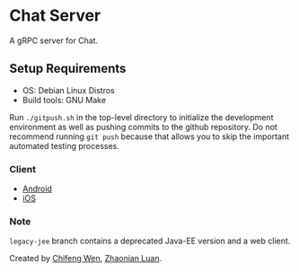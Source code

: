 # Chat Server 
A gRPC server for Chat.

## Setup Requirements
- OS: Debian Linux Distros
- Build tools: GNU Make

Run `./gitpush.sh` in the top-level directory to initialize the development environment as well as pushing commits to the github repository. Do not recommend running `git push` because that allows you to skip the important automated testing processes.

### Client
 - [Android](https://github.com/e8yes/e8yes-chat-android)
 - [iOS](https://github.com/e8yes/e8yes-chat-ios)

### Note
`legacy-jee` branch contains a deprecated Java-EE version and a web client.

Created by [Chifeng Wen](https://www.linkedin.com/in/chifeng-wen-392b41ba/), [Zhaonian Luan](https://www.linkedin.com/in/zhaonianluan/).
